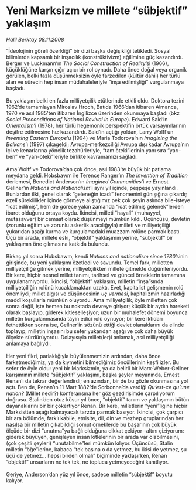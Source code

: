 # Yeni Marksizm ve millete “sübjektif” yaklaşım

*Halil Berktay 08.11.2008*

<div class="taraf_structure_2col_1zq">
<div class="margen_n">



 <p>“İdeolojinin göreli özerkliği” bir dizi başka değişikliği tetikledi. Sosyal bilimlerde kapsamlı bir inşacılık (konstrüktivizm) eğilimine güç kazandırdı. Berger ve Luckmann’ın <i>The Social Construction of Reality</i>’si (1966), küçüklüğüne karşın çığır açıcı bir rol oynadı. Daha önce doğal veya organik görülen, belki fazla düşünmeksizin öyle farzedilen (kültür dahil) her türlü alan ve sürecin hep insan müdahaleleriyle “inşa edilmişliği” vurgulanmaya başladı. <br/><br/>Bu yaklaşım belki en fazla milliyetçilik etütlerinde etkili oldu. Doktora tezini 1962’de tamamlayan Miroslav Hroch, Batıda 1966’dan itibaren Almanca, 1970 ve asıl 1985’ten itibaren İngilizce üzerinden okunmaya başladı (bkz <i>Social Preconditions of National Revival in Europe</i>). Edward Said’in <i>Orientalism</i>’i (1978), her türlü hegemonik perspektifin örtük varsayımlarının deşifre edilmesine hız kazandırdı. Said’in açtığı yoldan, Larry Wolff’un <i>Inventing Eastern Europe</i>’u (1994) ve Maria Todorova’nın <i>Imagining the Balkans</i>’ı (1997) çıkageldi; Avrupa-merkezciliği Avrupa dışı kadar Avrupa’nın içi ve kenarlarına yönelik tezahürleriyle, “tam öteki”lerinin yanı sıra “yarı-ben” ve “yarı-öteki”leriyle birlikte kavramamızı sağladı. <br/><br/>Ama Wolff ve Todorova’dan çok önce, asıl 1983’te büyük bir patlama meydana geldi. Hobsbawm ile Terence Ranger’ın <i>The Invention of Tradition</i> derlemesi, Benedict Anderson’ın <i>Imagined Communities</i>’i ve Ernest Gellner’ın <i>Nations and Nationalism</i>’i aynı yıl içinde, peşpeşe yayınlandı. Bunlardan ilki, genel olarak “geleneğin icadı” fenomenini günışığına çıkardı; ezelî süreklilikler içinde görmeye alıştığımız pek çok şeyin aslında bile-isteye “icat edilmiş”, hem de görece yakın zamanda “icat edilmiş gelenek”lerden ibaret olduğunu ortaya koydu. İkincisi, milleti “hayalî” (muhayyel, mutasavver) bir cemaat olarak düşünmeyi mümkün kıldı. Üçüncüsü, devletin (zorunlu eğitim ve zorunlu askerlik aracılığıyla) milleti ve milliyetçiliği yukarıdan aşağı kurma ve kurgulamadaki muazzam rolüne parmak bastı. Üçü bir arada, millete eski, “objektif” yaklaşımın yerine, “sübjektif” bir yaklaşımın öne çıkmasına katkıda bulundu. <br/><br/>Birkaç yıl sonra Hobsbawm, kendi <i>Nations and nationalism since 1780</i>’sinin girişinde, bu yeni yaklaşımı özetledi ve savundu. Temel fark, milletten milliyetçiliğe gitmek yerine, milliyetçilikten millete gitmekte düğümleniyordu. Bir kere, hiçbir nesnel millet tanımı, tarihsel ve güncel örneklerin tamamına uygulanamıyordu. İkincisi, “objektif” yaklaşım, milletin “inşa”sında milliyetçiliğin rolünü kucaklamaktan uzaktı. Evet, kapitalist gelişmenin rolü önemliydi; millet algısı ve düşüncesinin <i>uç vermesi</i>, kapitalizmin hazırladığı maddî koşullarla mümkün oluyordu. Ama milliyetçilik, öyle milletten çok sonra değil, işte hemen bu noktada devreye giriyor; küçük bir aydın hareketi olarak başlayıp, giderek kitleselleşiyor; uzun bir muhalefet dönemi boyunca milletin kurgulanmasında tâyin edici rolü oynuyor; bir kere iktidarı fethettikten sonra ise, Gellner’in sözünü ettiği devlet olanaklarını da elinde toplayıp, milletin inşasını bu sefer yukarıdan aşağı ve çok daha büyük ölçekte sürdürüyordu. Dolayısıyla millet(ler)i anlamak, asıl milliyetçiliği anlamaya bağlıydı. <br/><br/>Her yeni fikri, parlaklığıyla büyülenmemizin ardından, daha önce farketmediğimiz, ya da kıymetini bilmediğimiz öncüllerinin keşfi izler. Bu sefer de öyle oldu: yeni bir Marksizmin, ya da belirli bir Marx-Weber-Gellner karışımının millete “sübjektif” yaklaşımı, başka şeyler meyanında, Ernest Renan’ı da tekrar değerlendirdi; en azından, bir de bu gözle okunmasına yol açtı. Ben de, Renan’ın 11 Mart 1882’de Sorbonne’da verdiği <i>Qu’est-ce qu’une nation?</i> (Millet nedir?) konferansına her göz gezdirişimde çarpılıyorum doğrusu. Stalin’den otuz küsur yıl önce, “objektif” tanım ve yaklaşımın bütün dayanaklarını bir bir çökertiyor Renan. Bir kere, milletlerin “yeni”liğine hiçbir Marksistten aşağı kalmayacak tarzda parmak basıyor. İkincisi, çok çarpıcı bir ara bölümde, farklı kabile, etnisite, dil, din ve mezhep gruplarından her nasılsa bir milletin çıkabildiği somut örneklerde bu başarının çok büyük ölçüde bir dizi “unutma”ya bağlı olduğuna dikkat çekiyor –altını çiziyorum: giderek büyüyen, genişleyen insan kitlelerinin bir arada var olabilmesini, (çok çeşitli şeyleri) “unutabilme”leri mümkün kılıyor. Üçüncüsü, Stalin milletin “öğe”lerine, kabaca “tek başına o da yetmez, bu ikisi de yetmez, şu üçü de yetmez... hepsi birden olmalı” biçiminde yaklaşırken, Renan “objektif” unsurların ne tek tek, ne topluca yetmeyeceğini kanıtlıyor. <br/><br/>Geriye, Anderson’dan yüz yıl önce, sadece milletin “sübjektif” boyutu kalıyor.</p>
<br/>
<br/>
<br/>



<br/>


<div id="taraf_not">
</div>

</div>


</div>
